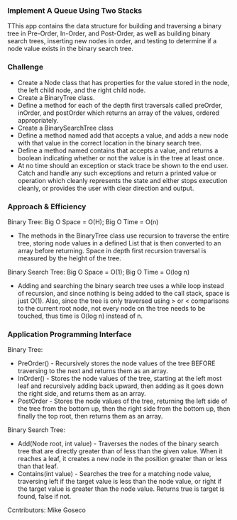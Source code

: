 ### Implement A Queue Using Two Stacks
TThis app contains the data structure for building and traversing a binary tree in Pre-Order, In-Order, and Post-Order, as well as building binary search trees, inserting new nodes in order, and testing to determine if a node value exists in the binary search tree.

### Challenge
- Create a Node class that has properties for the value stored in the node, the left child node, and the right child node.
- Create a BinaryTree class.
- Define a method for each of the depth first traversals called preOrder, inOrder, and postOrder which returns an array of the values, ordered appropriately.
- Create a BinarySearchTree class
- Define a method named add that accepts a value, and adds a new node with that value in the correct location in the binary search tree.
- Define a method named contains that accepts a value, and returns a boolean indicating whether or not the value is in the tree at least once.
- At no time should an exception or stack trace be shown to the end user. Catch and handle any such exceptions and return a printed value or operation which cleanly represents the state and either stops execution cleanly, or provides the user with clear direction and output.

### Approach & Efficiency
Binary Tree: Big O Space = O(H); Big O Time = O(n)
- The methods in the BinaryTree class use recursion to traverse the entire tree, storing node values in a defined List that is then converted to an array before returning. Space in depth first recursion traversal is measured by the height of the tree.

Binary Search Tree: Big O Space = O(1); Big O Time = O(log n)
- Adding and searching the binary search tree uses a while loop instead of recursion, and since nothing is being added to the call stack, space is just O(1). Also, since the tree is only traversed using > or < comparisons to the current root node, not every node on the tree needs to be touched, thus time is O(log n) instead of n.


### Application Programming Interface
Binary Tree:
- PreOrder() - Recursively stores the node values of the tree BEFORE traversing to the next and returns them as an array.
- InOrder() - Stores the node values of the tree, starting at the left most leaf and recursively adding back upward, then adding as it goes down the right side, and returns them as an array.
- PostOrder - Stores the node values of the tree, returning the left side of the tree from the bottom up, then the right side from the bottom up, then finally the top root, then returns them as an array.

Binary Search Tree:
- Add(Node root, int value) - Traverses the nodes of the binary search tree that are directly greater than of less than the given value. When it reaches a leaf, it creates a new node in the position greater than or less than that leaf.
- Contains(int value) - Searches the tree for a matching node value, traversing left if the target value is less than the node value, or right if the target value is greater than the node value. Returns true is target is found, false if not.

Ccntributors: Mike Goseco
